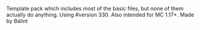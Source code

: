 Template pack which includes most of the basic files, but none of them actually do anything. Using #version 330. Also intended for MC 1.17+.
Made by Bálint

